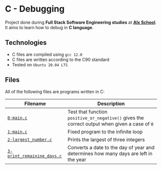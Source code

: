 # C - Debugging

Project done during **Full Stack Software Engineering studies** at [**Alx School**](https://www.alxafrica.com/). It aims to learn how to debug in **C language**.

## Technologies
* C files are compiled using `gcc 12.0`
* C files are written according to the C90 standard
* Tested on `Ubuntu 20.04 LTS`

## Files
All of the following files are programs written in C:

| Filename | Description |
| -------- | ----------- |
| [`0-main.c`](0-main.c) | Test that function `positive_or_negative()` gives the correct output when given a case of `0` |
| [`1-main.c`](1-main.c) | Fixed program to the infinite loop |
| [`2-largest_number.c`](2-largest_number.c) | Prints the largest of three integers |
| [`3-print_remaining_days.c`](3-print_remaining_days.c) | Converts a date to the day of year and determines how many days are left in the year |
